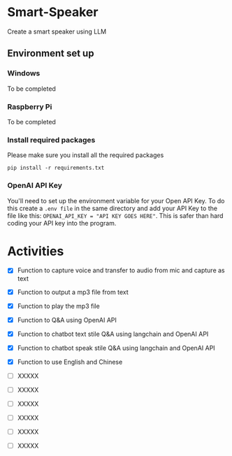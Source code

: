 # Smart-Speaker
Create a smart speaker using LLM

## Environment set up
### Windows
To be completed
### Raspberry Pi
To be completed
### Install required packages
Please make sure you install all the required packages
```
pip install -r requirements.txt
```

### OpenAI API Key
You'll need to set up the environment variable for your Open API Key. To do this create a `.env file` in the same directory and add your API Key to the file like this: `OPENAI_API_KEY = "API KEY GOES HERE"`. This is safer than hard coding your API key into the program.



# Activities
- [x] Function to capture voice and transfer to audio from mic and capture as text
- [x] Function to output a mp3 file from text
- [x] Function to play the mp3 file
- [x] Function to Q&A using OpenAI API
- [x] Function to chatbot text stile Q&A using langchain and OpenAI API
- [x] Function to chatbot speak stile Q&A using langchain and OpenAI API
- [x] Function to use English and Chinese
- [ ] XXXXX
- [ ] XXXXX
- [ ] XXXXX
- [ ] XXXXX
- [ ] XXXXX
- [ ] XXXXX



